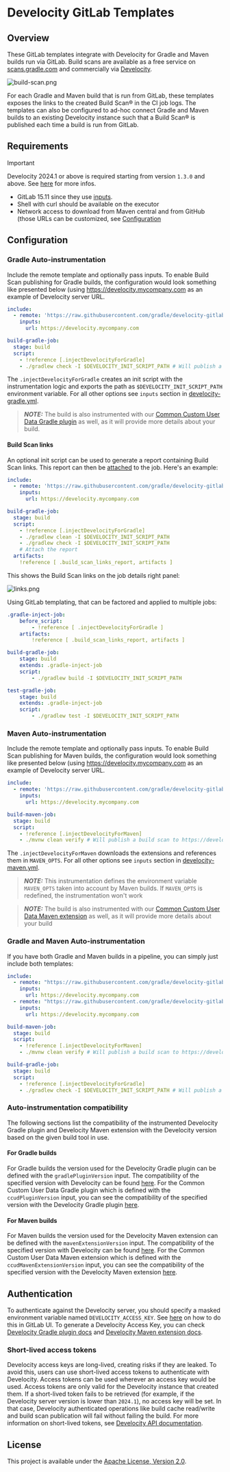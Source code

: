 # Develocity GitLab Templates

## Overview
These GitLab templates integrate with Develocity for Gradle and Maven builds run via GitLab. Build scans are available as a free service on [scans.gradle.com](https://scans.gradle.com/) and commercially via [Develocity](https://gradle.com/).

![build-scan.png](images/build-scan.png)

For each Gradle and Maven build that is run from GitLab, these templates exposes the links to the created Build Scan® in the CI job logs.
The templates can also be configured to ad-hoc connect Gradle and Maven builds to an existing Develocity instance such that a Build Scan® is published each time a build is run from GitLab.


## Requirements
> [!IMPORTANT]
> Develocity 2024.1 or above is required starting from version `1.3.0` and above. See [here](#short-lived-access-tokens) for more infos.

- GitLab 15.11 since they use [inputs](https://docs.gitlab.com/ee/ci/yaml/inputs.html).
- Shell with curl should be available on the executor
- Network access to download from Maven central and from GitHub (those URLs can be customized, see [Configuration](#Configuration)

## Configuration
### Gradle Auto-instrumentation
Include the remote template and optionally pass inputs.
To enable Build Scan publishing for Gradle builds, the configuration would look something like presented below (using https://develocity.mycompany.com as an example of Develocity server URL.

```yml
include:
  - remote: 'https://raw.githubusercontent.com/gradle/develocity-gitlab-templates/1.2.1/develocity-gradle.yml'
    inputs:
      url: https://develocity.mycompany.com

build-gradle-job:
  stage: build
  script:
    - !reference [.injectDevelocityForGradle]
    - ./gradlew check -I $DEVELOCITY_INIT_SCRIPT_PATH # Will publish a build scan to https://develocity.mycompany.com
```
The `.injectDevelocityForGradle` creates an init script with the instrumentation logic and exports the path as `$DEVELOCITY_INIT_SCRIPT_PATH` environment variable.
For all other options see `inputs` section in [develocity-gradle.yml](develocity-gradle.yml).

> **_NOTE:_** The build is also instrumented with our [Common Custom User Data Gradle plugin](https://github.com/gradle/common-custom-user-data-gradle-plugin) as well, as it will provide more details about your build.

#### Build Scan links
An optional init script can be used to generate a report containing Build Scan links.
This report can then be [attached](https://docs.gitlab.com/ee/ci/yaml/artifacts_reports.html#artifactsreportsannotations) to the job.
Here's an example:

```yml
include:
  - remote: 'https://raw.githubusercontent.com/gradle/develocity-gitlab-templates/main/develocity-gradle.yml'
    inputs:
      url: https://develocity.mycompany.com

build-gradle-job:
  stage: build
  script:
    - !reference [.injectDevelocityForGradle]
    - ./gradlew clean -I $DEVELOCITY_INIT_SCRIPT_PATH
    - ./gradlew check -I $DEVELOCITY_INIT_SCRIPT_PATH
    # Attach the report
  artifacts:
    !reference [ .build_scan_links_report, artifacts ]
```

This shows the Build Scan links on the job details right panel:

![links.png](images/links.png)

Using GitLab templating, that can be factored and applied to multiple jobs:

```yml
.gradle-inject-job:
    before_script:
        - !reference [ .injectDevelocityForGradle ]
    artifacts:
        !reference [ .build_scan_links_report, artifacts ]

build-gradle-job:
    stage: build
    extends: .gradle-inject-job
    script:
        - ./gradlew build -I $DEVELOCITY_INIT_SCRIPT_PATH

test-gradle-job:
    stage: build
    extends: .gradle-inject-job
    script:
        - ./gradlew test -I $DEVELOCITY_INIT_SCRIPT_PATH
```

### Maven Auto-instrumentation
Include the remote template and optionally pass inputs.
To enable Build Scan publishing for Maven builds, the configuration would look something like presented below (using https://develocity.mycompany.com as an example of Develocity server URL.

```yml
include:
  - remote: 'https://raw.githubusercontent.com/gradle/develocity-gitlab-templates/1.2.1/develocity-maven.yml'
    inputs:
      url: https://develocity.mycompany.com

build-maven-job:
  stage: build
  script:
    - !reference [.injectDevelocityForMaven]
    - ./mvnw clean verify # Will publish a build scan to https://develocity.mycompany.com
```

The `.injectDevelocityForMaven` downloads the extensions and references them in `MAVEN_OPTS`.
For all other options see `inputs` section in [develocity-maven.yml](develocity-maven.yml).

> **_NOTE:_** This instrumentation defines the environment variable `MAVEN_OPTS` taken into account by Maven builds. If `MAVEN_OPTS` is redefined, the instrumentation won't work

> **_NOTE:_** The build is also instrumented with our [Common Custom User Data Maven extension](https://github.com/gradle/common-custom-user-data-maven-extension) as well, as it will provide more details about your build

### Gradle and Maven Auto-instrumentation
If you have both Gradle and Maven builds in a pipeline, you can simply just include both templates:

```yml
include:
  - remote: "https://raw.githubusercontent.com/gradle/develocity-gitlab-templates/1.2.1/develocity-gradle.yml"
    inputs:
      url: https://develocity.mycompany.com
  - remote: "https://raw.githubusercontent.com/gradle/develocity-gitlab-templates/1.2.1/develocity-maven.yml"
    inputs:
      url: https://develocity.mycompany.com

build-maven-job:
  stage: build
  script:
    - !reference [.injectDevelocityForMaven]
    - ./mvnw clean verify # Will publish a build scan to https://develocity.mycompany.com

build-gradle-job:
  stage: build
  script:
    - !reference [.injectDevelocityForGradle]
    - ./gradlew check -I $DEVELOCITY_INIT_SCRIPT_PATH # Will publish a build scan to https://develocity.mycompany.com
```

### Auto-instrumentation compatibility
The following sections list the compatibility of the instrumented Develocity Gradle plugin and Develocity Maven extension with the Develocity version based on the given build tool in use.
#### For Gradle builds
For Gradle builds the version used for the Develocity Gradle plugin can be defined with the `gradlePluginVersion` input. The compatibility of the specified version with Develocity can be found [here](https://docs.gradle.com/enterprise/compatibility/#develocity_gradle_plugin).
For the Common Custom User Data Gradle plugin which is defined with the `ccudPluginVersion` input, you can see the compatibility of the specified version with the Develocity Gradle plugin [here](https://github.com/gradle/common-custom-user-data-gradle-plugin#version-compatibility).

#### For Maven builds
For Maven builds the version used for the Develocity Maven extension can be defined with the `mavenExtensionVersion` input. The compatibility of the specified version with Develocity can be found [here](https://docs.gradle.com/enterprise/maven-extension/#compatibility_with_apache_maven_and_develocity).
For the Common Custom User Data Maven extension which is defined with the `ccudMavenExtensionVersion` input, you can see the compatibility of the specified version with the Develocity Maven extension [here](https://github.com/gradle/common-custom-user-data-maven-extension#version-compatibility).

## Authentication
To authenticate against the Develocity server, you should specify a masked environment variable named `DEVELOCITY_ACCESS_KEY`.
See [here](https://docs.gitlab.com/ee/ci/variables/#define-a-cicd-variable-in-the-ui) on how to do this in GitLab UI.
To generate a Develocity Access Key, you can check [Develocity Gradle plugin docs](https://docs.gradle.com/enterprise/gradle-plugin/#manual_access_key_configuration) and [Develocity Maven extension docs](https://docs.gradle.com/enterprise/maven-extension/#manual_access_key_configuration).

### Short-lived access tokens
Develocity access keys are long-lived, creating risks if they are leaked. To avoid this, users can use short-lived access tokens to authenticate with Develocity. Access tokens can be used wherever an access key would be used. Access tokens are only valid for the Develocity instance that created them.
If a short-lived token fails to be retrieved (for example, if the Develocity server version is lower than `2024.1`), no access key will be set.
In that case, Develocity authenticated operations like build cache read/write and build scan publication will fail without failing the build.
For more information on short-lived tokens, see [Develocity API documentation](https://docs.gradle.com/develocity/api-manual/#short_lived_access_tokens).


## License
This project is available under the [Apache License, Version 2.0](https://github.com/gradle/develocity-gitlab-templates/blob/main/LICENSE).
